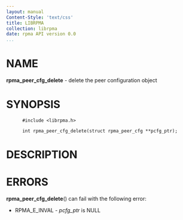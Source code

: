 ```yaml
---
layout: manual
Content-Style: 'text/css'
title: LIBRPMA
collection: librpma
date: rpma API version 0.0
...
```


[comment]: <> (SPDX-License-Identifier: BSD-3-Clause)
[comment]: <> (Copyright 2020, Intel Corporation)

NAME
====

**rpma\_peer\_cfg\_delete** - delete the peer configuration object

SYNOPSIS
========

          #include <librpma.h>

          int rpma_peer_cfg_delete(struct rpma_peer_cfg **pcfg_ptr);

DESCRIPTION
===========

ERRORS
======

**rpma\_peer\_cfg\_delete**() can fail with the following error:

-   RPMA\_E\_INVAL - *pcfg\_ptr* is NULL
